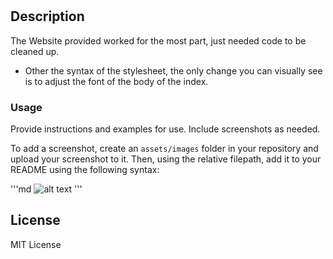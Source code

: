 # <HoriLFG>

## Description

The Website provided worked for the most part, just needed code to be cleaned up.
- Other the syntax of the stylesheet, the only change you can visually see is to adjust the font of the body of the index.


### Usage

Provide instructions and examples for use. Include screenshots as needed.

To add a screenshot, create an `assets/images` folder in your repository and upload your screenshot to it. Then, using the relative filepath, add it to your README using the following syntax:

'''md
![alt text](02-Challenge/Assets/01-html-css-homework-demo.png)
'''

## License

MIT License

